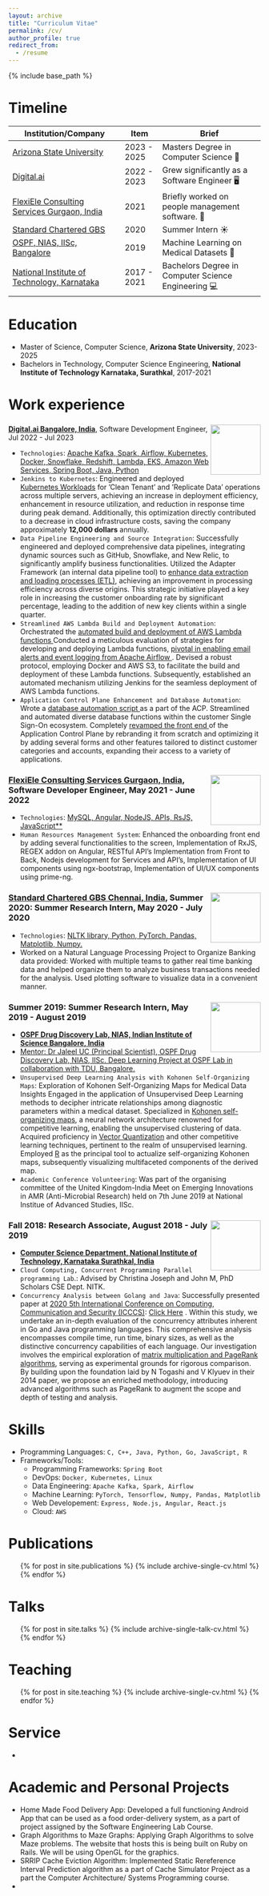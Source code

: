 ```yaml
---
layout: archive
title: "Curriculum Vitae"
permalink: /cv/
author_profile: true
redirect_from:
  - /resume
---
```


{% include base_path %}



# Timeline

| Institution/Company            | Item   |       Brief                                                       |
| --------         | ------ | ------------------------------------------------------------ |
| [Arizona State University](https://graduate.engineering.asu.edu/computer-science/)    | 2023 - 2025   | Masters Degree in Computer Science   📖                      |
| [Digital.ai](https://digital.ai/)    | 2022 - 2023   | Grew significantly as a Software Engineer 🖥️                         |
| [FlexiEle Consulting Services Gurgaon, India](https://flexiele.com/)     | 2021   | Briefly worked on people management software. 👮                          |
| [Standard Chartered GBS](https://www.sc.com/en/global-careers/experienced-hire/spotlight-career-opportunities/careers-in-gbs-india/)  | 2020 | Summer Intern ☀️|
| [OSPF, NIAS, IISc, Bangalore](https://www.ospfound.org/about.html) | 2019 | Machine Learning on Medical Datasets 💊|
| [National Institute of Technology, Karnataka](https://cse.nitk.ac.in/) | 2017 - 2021 | Bachelors Degree in Computer Science Engineering 💻 |



# Education
* Master of Science, Computer Science, **Arizona State University**, 2023-2025
* Bachelors in Technology, Computer Science Engineering, **National Institute of Technology Karnataka, Surathkal**, 2017-2021


# Work experience
### <img align="right" width="100" height="100" src="https://logowik.com/content/uploads/images/digitalai3501.jpg">
**[Digital.ai Bangalore, India](https://digital.ai/)**, Software Development Engineer, Jul 2022 - Jul 2023
  * `Technologies`: <ins> Apache Kafka, Spark, Airflow, Kubernetes, Docker, Snowflake, Redshift, Lambda, EKS,
  Amazon Web Services, Spring Boot, Java, Python </ins>
  * `Jenkins to Kubernetes`: Engineered and deployed <ins>Kubernetes Workloads</ins> for ’Clean Tenant’ and ’Replicate Data’
  operations across multiple servers, achieving an increase in deployment efficiency, enhancement in resource utilization, and
  reduction in response time during peak demand. Additionally, this optimization directly contributed to a decrease in cloud
  infrastructure costs, saving the company approximately **12,000 dollars** annually.
  * `Data Pipeline Engineering and Source Integration`: Successfully engineered and deployed comprehensive data pipelines,
  integrating dynamic sources such as GitHub, Snowflake, and New Relic, to significantly amplify business functionalities.
  Utilized the Adapter Framework (an internal data pipeline tool) to <ins>enhance data extraction and loading processes (ETL)</ins>, achieving
  an improvement in processing efficiency across diverse origins. This strategic initiative played a key role in increasing the
  customer onboarding rate by significant percentage, leading to the addition of new key clients within a single quarter.
  * `Streamlined AWS Lambda Build and Deployment Automation`: Orchestrated the <ins> automated build and
  deployment of AWS Lambda functions </ins> Conducted a meticulous evaluation of strategies for developing and deploying Lambda
  functions, <ins> pivotal in enabling email alerts and event logging from Apache Airflow </ins>. Devised a robust protocol, employing
  Docker and AWS S3, to facilitate the build and deployment of these Lambda functions. Subsequently, established an
  automated mechanism utilizing Jenkins for the seamless deployment of AWS Lambda functions.
  * `Application Control Plane Enhancement and Database Automation`: Wrote a <ins> database automation script </ins> as a part
  of the ACP. Streamlined and automated diverse database functions within the customer Single Sign-On ecosystem.
  Completely <ins> revamped the front end </ins> of the Application Control Plane by rebranding it from scratch and optimizing it by
  adding several forms and other features tailored to distinct customer categories and accounts, expanding their access to a
  variety of applications.
    
### <img align="right" width="100" height="100" src="https://lh3.googleusercontent.com/p/AF1QipMM1bhB3MvqIzPpEtuMFiw6sJWX6MSRKG5xlvEX=s1360-w1360-h1020"> **[FlexiEle Consulting Services Gurgaon, India](https://flexiele.com/)**, Software Developer Engineer, May 2021 - June 2022
  * `Technologies`: <ins> MySQL, Angular, NodeJS, APIs, RsJS, JavaScript** </ins>
  * `Human Resources Management System`: Enhanced the onboarding front end by adding several functionalities to the screen, Implementation of RxJS, REGEX addon on Angular, RESTful API’s Implementation from Front to Back, Nodejs development for Services and API’s, Implementation of UI components using ngx-bootstrap, Implementation of UI/UX components using prime-ng.
    
### <img align="right" width="100" height="100" src="https://upload.wikimedia.org/wikipedia/commons/0/0c/Standard_Chartered_%282021%29.svg"> **[Standard Chartered GBS Chennai, India](https://www.sc.com/en/global-careers/experienced-hire/spotlight-career-opportunities/careers-in-gbs-india/)**, **Summer 2020: Summer Research Intern, May 2020 - July 2020**
  * `Technologies`: <ins> NLTK library, Python, PyTorch, Pandas, Matplotlib, Numpy. </ins>
  * Worked on a Natural Language Processing Project to Organize Banking data provided: Worked with multiple teams to gather real time banking data and helped organize them to analyze business transactions needed for the analysis. Used plotting software to visualize data in a convenient manner.

### <img align="right" width="100" height="100" src="https://upload.wikimedia.org/wikipedia/en/3/3b/Indian_Institute_of_Science_2019_logo.svg"> **Summer 2019: Summer Research Intern, May 2019 - August 2019**
  * **[OSPF Drug Discovery Lab, NIAS, Indian Institute of Science Bangalore, India](https://www.ospfound.org/about.html)**
  * <ins> Mentor: Dr Jaleel UC (Principal Scientist), OSPF Drug Discovery Lab, NIAS, IISc. Deep Learning Project at OSPF Lab in collaboration with TDU, Bangalore. </ins>
  * `Unsupervised Deep Learning Analysis with Kohonen Self-Organizing Maps`: Exploration of Kohonen Self-Organizing Maps for Medical Data Insights Engaged in the application of Unsupervised Deep Learning methods to decipher intricate relationships among diagnostic parameters within a medical dataset. Specialized in <ins>Kohonen self-organizing maps</ins>, a neural network architecture renowned for competitive learning, enabling the unsupervised clustering of data. Acquired proficiency in <ins>Vector Quantization</ins> and other competitive learning techniques, pertinent to the realm of unsupervised learning. Employed <ins>R</ins> as the principal tool to actualize self-organizing Kohonen maps, subsequently visualizing multifaceted components of the derived map.
  * `Academic Conference Volunteering`: Was part of the organising committee of the United Kingdom-India Meet on Emerging Innovations in AMR (Anti-Microbial Research) held on 7th June 2019 at National Institue of Advanced Studies, IISc.

### <img align="right" width="100" height="100" src="https://upload.wikimedia.org/wikipedia/en/c/cc/NITK_Emblem.png"> **Fall 2018: Research Associate, August 2018 - July 2019**
  * **[Computer Science Department, National Institute of Technology, Karnataka Surathkal, India](https://cse.nitk.ac.in/)** 
  * `Cloud Computing, Concurrent Programming Parallel programming Lab`.: Advised by Christina Joseph and John M, PhD Scholars CSE Dept. NITK.
  * `Concurrency Analysis between Golang and Java`: Successfully presented paper at <ins>2020 5th International Conference on Computing, Communication and Security (ICCCS)</ins>: [Click Here](https://ieeexplore.ieee.org/document/9277498) . Within this study, we undertake an in-depth evaluation of the concurrency attributes inherent in Go and Java programming languages. This comprehensive analysis encompasses compile time, run time, binary sizes, as well as the distinctive concurrency capabilities of each language. Our investigation involves the empirical exploration of <ins>matrix multiplication and PageRank algorithms</ins>, serving as experimental grounds for rigorous comparison. By building upon the foundation laid by N Togashi and V Klyuev in their 2014 paper, we propose an enriched methodology, introducing advanced algorithms such as PageRank to augment the scope and depth of testing and analysis. 

Skills
======
* Programming Languages: `C, C++, Java, Python, Go, JavaScript, R`
* Frameworks/Tools:
  * Programming Frameworks: `Spring Boot`
  * DevOps: `Docker, Kubernetes, Linux`
  * Data Engineering: `Apache Kafka, Spark, Airflow`
  * Machine Learning: `PyTorch, Tensorflow, Numpy, Pandas, Matplotlib`
  * Web Developement: `Express, Node.js, Angular, React.js`
  * Cloud: `AWS`

Publications
======
  <ul>{% for post in site.publications %}
    {% include archive-single-cv.html %}
  {% endfor %}</ul>
  
Talks
======
  <ul>{% for post in site.talks %}
    {% include archive-single-talk-cv.html %}
  {% endfor %}</ul>
  
Teaching
======
  <ul>{% for post in site.teaching %}
    {% include archive-single-cv.html %}
  {% endfor %}</ul>
  
Service
======
* 

Academic and Personal Projects
======
* Home Made Food Delivery App: Developed a full functioning Android App that can be used as a food order-delivery system,
as a part of project assigned by the Software Engineering Lab Course.
* Graph Algorithms to Maze Graphs: Applying Graph Algorithms to solve Maze problems. The website that hosts this is being
built on Ruby on Rails. We will be using OpenGL for the graphics.
* SRRIP Cache Eviction Algorithm: Implemented Static Rereference Interval Prediction algorithm as a part of Cache
Simulator Project as a part the Computer Architecture/ Systems Programming course.
* 
